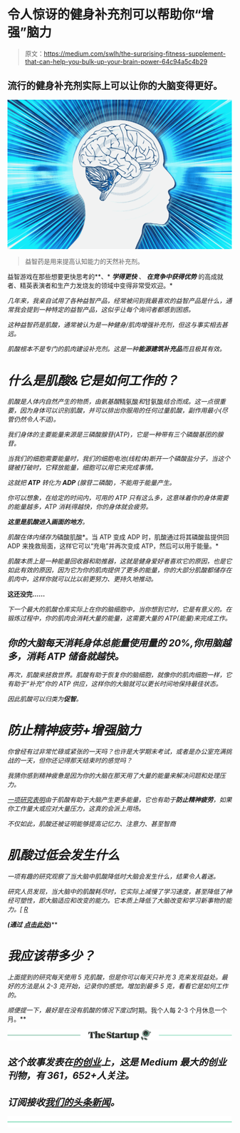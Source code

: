 # 令人惊讶的健身补充剂可以帮助你“增强”脑力

> 原文：<https://medium.com/swlh/the-surprising-fitness-supplement-that-can-help-you-bulk-up-your-brain-power-64c94a5c4b29>

## 流行的健身补充剂实际上可以让你的大脑变得更好。

![](img/c0dd5e2754a0bbeaf033a2c8f7a17b21.png)

> 益智药是用来提高认知能力的天然补充剂。

益智游戏在那些想要更快思考的**、* ***学得更快*** 、 ***在竞争中获得优势*** 的高成就者、精英表演者和生产力发烧友的领域中变得非常受欢迎。*

*几年来，我亲自试用了各种益智产品，经常被问到我最喜欢的益智产品是什么，通常我会提到一种特定的益智产品，这似乎让每个询问者都感到困惑。*

*这种益智药是肌酸，通常被认为是一种健身/肌肉增强补充剂，但这与事实相去甚远。*

*肌酸根本不是专门的肌肉建设补充剂。这是一种**能源建筑补充品**而且极其有效。*

# *什么是肌酸&它是如何工作的？*

*肌酸是人体内自然产生的物质，由氨基酸*精氨酸*和*甘氨酸*结合而成。这一点很重要，因为身体可以识别肌酸，并可以排出你服用的任何过量肌酸，副作用最小(*尽管仍然令人不适*)。*

*我们身体的主要能量来源是三磷酸腺苷(ATP)，它是一种带有三个磷酸基团的腺苷。*

*当我们的细胞需要能量时，我们的细胞电池(线粒体)断开一个磷酸盐分子，当这个键被打破时，它释放能量，细胞可以用它来完成事情。*

*这就把 **ATP** 转化为 **ADP** (腺苷二磷酸)，不能用于能量产生。*

*你可以想象，在给定的时间内，可用的 ATP 只有这么多，这意味着你的身体需要的能量越多，ATP 消耗得越快，你的身体就会疲劳。*

***这里是肌酸进入画面的地方**。*

*肌酸在体内储存为*磷酸肌酸*。当 ATP 变成 ADP 时，肌酸通过将其磷酸盐提供回 ADP 来挽救局面，这样它可以“充电”并再次变成 ATP，然后可以用于能量。*

*肌酸本质上是一种能量回收器和助推器，这就是健身爱好者喜欢它的原因，也是它如此有效的原因，因为它为你的肌肉提供了更多的能量，你的大部分肌酸都储存在肌肉中，这样你就可以比以前更努力、更持久地推动。*

**这还没完……**

*下一个最大的肌酸仓库实际上在你的脑细胞中，当你想到它时，它是有意义的。在锻炼过程中，你的肌肉会消耗大量的能量，这需要大量的 ATP(能量)来完成工作。*

## *你的大脑每天消耗身体总能量使用量的 20%,你用脑越多，消耗 ATP 储备就越快。*

*再次，肌酸来拯救世界。肌酸有助于恢复你的脑细胞，就像你的肌肉细胞一样，它有助于“补充”你的 ATP 供应，这样你的大脑就可以更长时间地保持最佳状态。*

*因此肌酸可以归类为**促智**。*

# *防止精神疲劳+增强脑力*

*你曾经有过非常忙碌或紧张的一天吗？也许是大学期末考试，或者是办公室充满挑战的一天，但你还记得那天结束时的感觉吗？*

*我猜你感到精神疲惫是因为你的大脑在那天用了大量的能量来解决问题和处理压力。*

*[一项研究表明](https://www.ncbi.nlm.nih.gov/pmc/articles/PMC1691485/pdf/14561278.pdf)由于肌酸有助于大脑产生更多能量，它也有助于**防止精神疲劳**，如果你工作量大或应对大量压力，这真的会派上用场。*

*不仅如此，肌酸还被证明能够提高记忆力、注意力、甚至智商*

# *肌酸过低会发生什么*

*一项有趣的研究观察了当大脑中肌酸降低时大脑会发生什么，结果令人着迷。*

*研究人员发现，当大脑中的肌酸耗尽时，它实际上减慢了学习速度，甚至降低了神经可塑性，即大脑适应和改变的能力。它本质上降低了大脑改变和学习新事物的能力。[ [R](https://www.ncbi.nlm.nih.gov/pubmed/19773644)*

****(通过*** [***点击此处***](/swlh/the-1-secret-to-unlocking-your-super-brain-456646988b8e)***)****

# *我应该带多少？*

*上面提到的研究每天使用 5 克肌酸，但是你可以每天只补充 3 克来发现益处。最好的方法是从 2-3 克开始，记录你的感觉。增加到最多 5 克，看看它是如何工作的。*

*顺便提一下，最好是在没有肌酸的情况下度过*时期。我个人每 2-3 个月休息一个月。**

*[![](img/308a8d84fb9b2fab43d66c117fcc4bb4.png)](https://medium.com/swlh)*

## *这个故事发表在[的创业](https://medium.com/swlh)上，这是 Medium 最大的创业刊物，有 361，652+人关注。*

## *订阅接收[我们的头条新闻](http://growthsupply.com/the-startup-newsletter/)。*

*[![](img/b0164736ea17a63403e660de5dedf91a.png)](https://medium.com/swlh)*